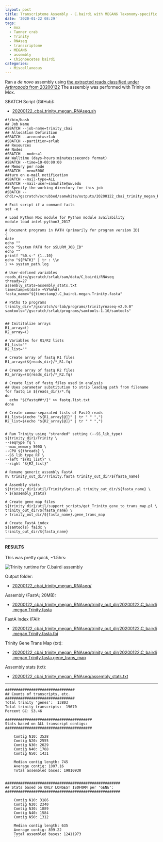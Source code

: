 ```yaml
---
layout: post
title: Transcriptome Assembly - C.bairdi with MEGAN6 Taxonomy-specific Reads with Trinity on Mox
date: '2020-01-22 08:29'
tags:
  - mox
  - Tanner crab
  - Trinity
  - RNAseq
  - transcriptome
  - MEGAN6
  - assembly
  - Chionoecetes bairdi
categories:
  - Miscellaneous
---
```

Ran a _de novo_ assembly using [the extracted reads classified under _Arthropoda_ from 20200122](https://robertslab.github.io/sams-notebook/2020/01/22/Data-Wrangling-Arthropoda-and-Alveolata-Taxonomic-RNAseq-FastQ-Extractions.html) The assembly was performed with Trinity on Mox.


SBATCH Script (GitHub):

- [20200122_cbai_trinity_megan_RNAseq.sh](https://github.com/RobertsLab/sams-notebook/blob/master/sbatch_scripts/20200122_cbai_trinity_megan_RNAseq.sh)

```shell
#!/bin/bash
## Job Name
#SBATCH --job-name=trinity_cbai
## Allocation Definition
#SBATCH --account=srlab
#SBATCH --partition=srlab
## Resources
## Nodes
#SBATCH --nodes=1
## Walltime (days-hours:minutes:seconds format)
#SBATCH --time=10-00:00:00
## Memory per node
#SBATCH --mem=500G
##turn on e-mail notification
#SBATCH --mail-type=ALL
#SBATCH --mail-user=samwhite@uw.edu
## Specify the working directory for this job
#SBATCH --chdir=/gscratch/scrubbed/samwhite/outputs/20200122_cbai_trinity_megan_RNAseq

# Exit script if a command fails
set -e

# Load Python Mox module for Python module availability
module load intel-python3_2017

# Document programs in PATH (primarily for program version ID)
{
date
echo ""
echo "System PATH for $SLURM_JOB_ID"
echo ""
printf "%0.s-" {1..10}
echo "${PATH}" | tr : \\n
} >> system_path.log

# User-defined variables
reads_dir=/gscratch/srlab/sam/data/C_bairdi/RNAseq
threads=27
assembly_stats=assembly_stats.txt
timestamp=$(date +%Y%m%d)
fasta_name="${timestamp}.C_bairdi.megan.Trinity.fasta"

# Paths to programs
trinity_dir="/gscratch/srlab/programs/trinityrnaseq-v2.9.0"
samtools="/gscratch/srlab/programs/samtools-1.10/samtools"


## Inititalize arrays
R1_array=()
R2_array=()

# Variables for R1/R2 lists
R1_list=""
R2_list=""

# Create array of fastq R1 files
R1_array=(${reads_dir}/*_R1.fq)

# Create array of fastq R2 files
R2_array=(${reads_dir}/*_R2.fq)

# Create list of fastq files used in analysis
## Uses parameter substitution to strip leading path from filename
for fastq in ${reads_dir}/*.fq
do
  echo "${fastq##*/}" >> fastq.list.txt
done

# Create comma-separated lists of FastQ reads
R1_list=$(echo "${R1_array[@]}" | tr " " ",")
R2_list=$(echo "${R2_array[@]}" | tr " " ",")


# Run Trinity using "stranded" setting (--SS_lib_type)
${trinity_dir}/Trinity \
--seqType fq \
--max_memory 500G \
--CPU ${threads} \
--SS_lib_type RF \
--left "${R1_list}" \
--right "${R2_list}"

# Rename generic assembly FastA
mv trinity_out_dir/Trinity.fasta trinity_out_dir/${fasta_name}

# Assembly stats
${trinity_dir}/util/TrinityStats.pl trinity_out_dir/${fasta_name} \
> ${assembly_stats}

# Create gene map files
${trinity_dir}/util/support_scripts/get_Trinity_gene_to_trans_map.pl \
trinity_out_dir/${fasta_name} \
> trinity_out_dir/${fasta_name}.gene_trans_map

# Create FastA index
${samtools} faidx \
trinity_out_dir/${fasta_name}
```

---

#### RESULTS

This was pretty quick, ~1.5hrs:

![Trinity runtime for C.bairdi assembly](https://github.com/RobertsLab/sams-notebook/blob/master/images/screencaps/20200122_cbai_trinity_megan_RNAseq_runtime.png?raw=true)

Output folder:

- [20200122_cbai_trinity_megan_RNAseq/](https://gannet.fish.washington.edu/Atumefaciens/20200122_cbai_trinity_megan_RNAseq/)

Assembly (FastA; 20MB):

- [20200122_cbai_trinity_megan_RNAseq/trinity_out_dir/20200122.C_bairdi.megan.Trinity.fasta](https://gannet.fish.washington.edu/Atumefaciens/20200122_cbai_trinity_megan_RNAseq/trinity_out_dir/20200122.C_bairdi.megan.Trinity.fasta)

FastA Index (FAI):

- [20200122_cbai_trinity_megan_RNAseq/trinity_out_dir/20200122.C_bairdi.megan.Trinity.fasta.fai](https://gannet.fish.washington.edu/Atumefaciens/20200122_cbai_trinity_megan_RNAseq/trinity_out_dir/20200122.C_bairdi.megan.Trinity.fasta.fai)

Trinity Gene Trans Map (txt):

- [20200122_cbai_trinity_megan_RNAseq/trinity_out_dir/20200122.C_bairdi.megan.Trinity.fasta.gene_trans_map](https://gannet.fish.washington.edu/Atumefaciens/20200122_cbai_trinity_megan_RNAseq/trinity_out_dir/20200122.C_bairdi.megan.Trinity.fasta.gene_trans_map)

Assembly stats (txt):

- [20200122_cbai_trinity_megan_RNAseq/assembly_stats.txt](https://gannet.fish.washington.edu/Atumefaciens/20200122_cbai_trinity_megan_RNAseq/assembly_stats.txt)

---

```
################################
## Counts of transcripts, etc.
################################
Total trinity 'genes':	13803
Total trinity transcripts:	19670
Percent GC: 53.46

########################################
Stats based on ALL transcript contigs:
########################################

	Contig N10: 3528
	Contig N20: 2555
	Contig N30: 2029
	Contig N40: 1708
	Contig N50: 1431

	Median contig length: 745
	Average contig: 1007.16
	Total assembled bases: 19810930


#####################################################
## Stats based on ONLY LONGEST ISOFORM per 'GENE':
#####################################################

	Contig N10: 3186
	Contig N20: 2340
	Contig N30: 1889
	Contig N40: 1584
	Contig N50: 1312

	Median contig length: 635
	Average contig: 899.22
	Total assembled bases: 12411973
	```

